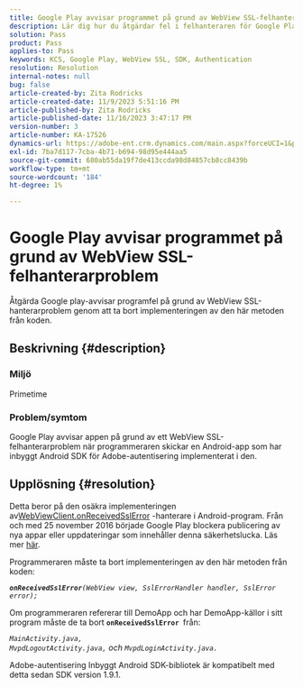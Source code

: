```yaml
---
title: Google Play avvisar programmet på grund av WebView SSL-felhanterarproblem
description: Lär dig hur du åtgärdar fel i felhanteraren för Google Play-programmet.
solution: Pass
product: Pass
applies-to: Pass
keywords: KCS, Google Play, WebView SSL, SDK, Authentication
resolution: Resolution
internal-notes: null
bug: false
article-created-by: Zita Rodricks
article-created-date: 11/9/2023 5:51:16 PM
article-published-by: Zita Rodricks
article-published-date: 11/16/2023 3:47:17 PM
version-number: 3
article-number: KA-17526
dynamics-url: https://adobe-ent.crm.dynamics.com/main.aspx?forceUCI=1&pagetype=entityrecord&etn=knowledgearticle&id=12e77291-287f-ee11-8179-6045bd006b4b
exl-id: 7ba7d117-7cba-4b71-b694-98d95e444aa5
source-git-commit: 680ab55da19f7de413ccda98d84857cb8cc8439b
workflow-type: tm+mt
source-wordcount: '184'
ht-degree: 1%

---
```


# Google Play avvisar programmet på grund av WebView SSL-felhanterarproblem


Åtgärda Google play-avvisar programfel på grund av WebView SSL-hanterarproblem genom att ta bort implementeringen av den här metoden från koden.

## Beskrivning {#description}


### <b>Miljö</b>

Primetime



### <b>Problem/symtom</b>

Google Play avvisar appen på grund av ett WebView SSL-felhanterarproblem när programmeraren skickar en Android-app som har inbyggt Android SDK för Adobe-autentisering implementerat i den.


## Upplösning {#resolution}


Detta beror på den osäkra implementeringen av[WebViewClient.onReceivedSslError](https://developer.android.com/reference/android/webkit/WebViewClient.html#onReceivedSslError%28android.webkit.WebView,%20android.webkit.SslErrorHandler,%20android.net.http.SslError%29) -hanterare i Android-program. Från och med 25 november 2016 började Google Play blockera publicering av nya appar eller uppdateringar som innehåller denna säkerhetslucka. Läs mer [här](https://support.google.com/faqs/answer/7071387?hl=en).

Programmeraren måste ta bort implementeringen av den här metoden från koden:

<b>*`onReceivedSslError`</b>`(WebView view, SslErrorHandler handler, SslError error);`*

Om programmeraren refererar till DemoApp och har DemoApp-källor i sitt program måste de ta bort <b>`onReceivedSslError `</b>från:

*`MainActivity.java, MvpdLogoutActivity.java,` och `MvpdLoginActivity.java.`*

Adobe-autentisering Inbyggt Android SDK-bibliotek är kompatibelt med detta sedan SDK version 1.9.1.
